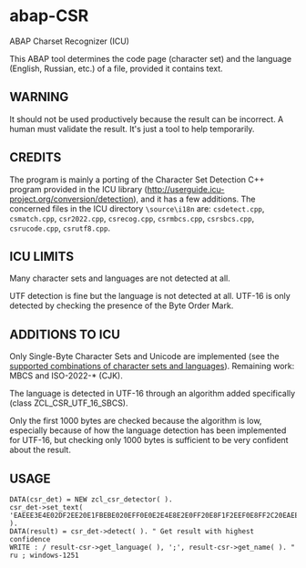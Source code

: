 # abap-CSR
ABAP Charset Recognizer (ICU)

This ABAP tool determines the code page (character set) and the language (English, Russian, etc.) of a file, provided it contains text.

## WARNING

It should not be used productively because the result can be incorrect. A human must validate the result. It's just a tool to help temporarily.

## CREDITS

The program is mainly a porting of the Character Set Detection C++ program provided in the ICU library (http://userguide.icu-project.org/conversion/detection), and it has a few additions. The concerned files in the ICU directory `\source\i18n` are: `csdetect.cpp`, `csmatch.cpp`, `csr2022.cpp`, `csrecog.cpp`, `csrmbcs.cpp`, `csrsbcs.cpp`, `csrucode.cpp`, `csrutf8.cpp`.

## ICU LIMITS

Many character sets and languages are not detected at all.

UTF detection is fine but the language is not detected at all. UTF-16 is only detected by checking the presence of the Byte Order Mark.

## ADDITIONS TO ICU

Only Single-Byte Character Sets and Unicode are implemented (see the [supported combinations of character sets and languages](https://github.com/sandraros/abap-CSR/blob/master/List%20of%20supported%20character%20sets%20and%20languages.md)). Remaining work: MBCS and ISO-2022-* (CJK).

The language is detected in UTF-16 through an algorithm added specifically (class ZCL_CSR_UTF_16_SBCS).

Only the first 1000 bytes are checked because the algorithm is low, especially because of how the language detection has been implemented for UTF-16, but checking only 1000 bytes is sufficient to be very confident about the result.

## USAGE 

    DATA(csr_det) = NEW zcl_csr_detector( ).
    csr_det->set_text( 'EAEEE3E4E02DF2EE20E1FBEBE020EFF0E0E2E4E8E2E0FF20E8F1F2EEF0E8FF2C20EAEEF2EEF0F3FE20EBFEE4E820EDE520E7EDE0EBE8' ).
    DATA(result) = csr_det->detect( ). " Get result with highest confidence
    WRITE : / result-csr->get_language( ), ';', result-csr->get_name( ). " ru ; windows-1251
